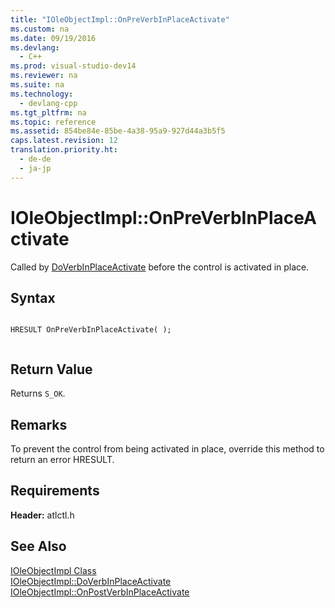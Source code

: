 ```yaml
---
title: "IOleObjectImpl::OnPreVerbInPlaceActivate"
ms.custom: na
ms.date: 09/19/2016
ms.devlang: 
  - C++
ms.prod: visual-studio-dev14
ms.reviewer: na
ms.suite: na
ms.technology: 
  - devlang-cpp
ms.tgt_pltfrm: na
ms.topic: reference
ms.assetid: 854be84e-85be-4a38-95a9-927d44a3b5f5
caps.latest.revision: 12
translation.priority.ht: 
  - de-de
  - ja-jp
---
```

# IOleObjectImpl::OnPreVerbInPlaceActivate
Called by [DoVerbInPlaceActivate](../vs140/IOleObjectImpl--DoVerbInPlaceActivate.md) before the control is activated in place.  
  
## Syntax  
  
```  
  
HRESULT OnPreVerbInPlaceActivate( );  
  
```  
  
## Return Value  
 Returns `S_OK`.  
  
## Remarks  
 To prevent the control from being activated in place, override this method to return an error HRESULT.  
  
## Requirements  
 **Header:** atlctl.h  
  
## See Also  
 [IOleObjectImpl Class](../vs140/IOleObjectImpl-Class.md)   
 [IOleObjectImpl::DoVerbInPlaceActivate](../vs140/IOleObjectImpl--DoVerbInPlaceActivate.md)   
 [IOleObjectImpl::OnPostVerbInPlaceActivate](../vs140/IOleObjectImpl--OnPostVerbInPlaceActivate.md)